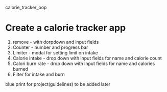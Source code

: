 calorie_tracker_oop

# Create a calorie tracker app

1. remove - with dorpdown and input fields
2. Counter - number and progress bar
3. Limiter - modal for setting limit on intake
4. Calorie intake - drop down with input fields for name and calorie count
5. Calori burn rate - drop down with input fields for name and calories burned
6. Filter for intake and burn

blue print for project(guidelines) to be added later
